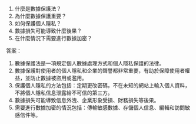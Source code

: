 1. 什麼是數據保護法？
2. 為什麼數據保護重要？
3. 如何保護個人隱私？
4. 數據損失可能導致什麼後果？
5. 在什麼情況下需要進行數據加密？

答案：
1. 數據保護法是一項規定個人數據處理方式和個人隱私保護的法律。
2. 數據保護對使用者的個人隱私和企業的聲譽都非常重要，有助於保障使用者權益，並防止數據被盜用或濫用。
3. 保護個人隱私的方法包括：定期更改密碼，不在未知的網站上輸入個人資料，不將個人隱私信息泄露給不可信的第三方。
4. 數據損失可能導致信息外洩、企業形象受損、財務損失等後果。
5. 需要進行數據加密的情況包括：傳輸敏感數據、存儲個人信息、編輯和訪問敏感信件等。